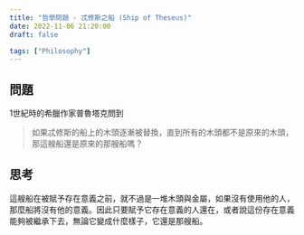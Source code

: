 ```yaml
---
title: "哲學問題 - 忒修斯之船 (Ship of Theseus)"
date: 2022-11-06 21:20:00
draft: false

tags: ["Philosophy"]
---
```


## 問題
1世紀時的希臘作家普魯塔克問到
> 如果忒修斯的船上的木頭逐漸被替換，直到所有的木頭都不是原來的木頭，那這艘船還是原來的那艘船嗎？

## 思考
這艘船在被賦予存在意義之前，就不過是一堆木頭與金屬，如果沒有使用他的人，那麼船將沒有他的意義。因此只要賦予它存在意義的人還在，或者說這份存在意義能夠被繼承下去，無論它變成什麼樣子，它還是那艘船。